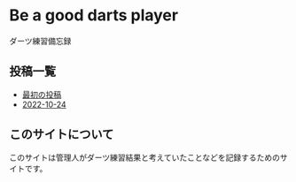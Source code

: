 # Be a good darts player

ダーツ練習備忘録

## 投稿一覧

- [最初の投稿](./post/2022-10-23.md)
- [2022-10-24](./post/2022-10-24.md)

## このサイトについて

このサイトは管理人がダーツ練習結果と考えていたことなどを記録するためのサイトです。
